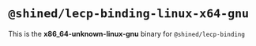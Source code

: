 # `@shined/lecp-binding-linux-x64-gnu`

This is the **x86_64-unknown-linux-gnu** binary for `@shined/lecp-binding`
